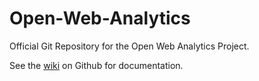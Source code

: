 # Open-Web-Analytics
Official Git Repository for the Open Web Analytics Project.

See the [wiki](https://github.com/Open-Web-Analytics/Open-Web-Analytics/wiki) on Github for documentation. 
